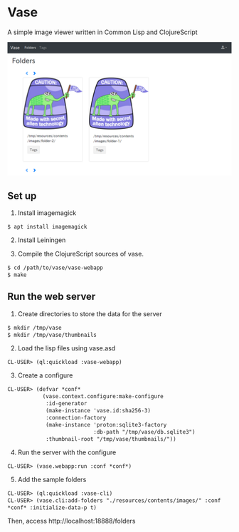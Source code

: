 # Vase

A simple image viewer written in Common Lisp and ClojureScript

![sample](https://github.com/mhkoji/vase/raw/master/imgs/top.png)

## Set up

1. Install imagemagick

```
$ apt install imagemagick
```

2. Install Leiningen


3. Compile the ClojureScript sources of vase.

```
$ cd /path/to/vase/vase-webapp
$ make
```

## Run the web server

1. Create directories to store the data for the server

```
$ mkdir /tmp/vase
$ mkdir /tmp/vase/thumbnails
```

2. Load the lisp files using vase.asd

```
CL-USER> (ql:quickload :vase-webapp)
```

3. Create a configure

```
CL-USER> (defvar *conf*
           (vase.context.configure:make-configure
            :id-generator
            (make-instance 'vase.id:sha256-3)
            :connection-factory
            (make-instance 'proton:sqlite3-factory
                           :db-path "/tmp/vase/db.sqlite3")
            :thumbnail-root "/tmp/vase/thumbnails/"))
```

4. Run the server with the configure

```
CL-USER> (vase.webapp:run :conf *conf*)
```

5. Add the sample folders

```
CL-USER> (ql:quickload :vase-cli)
CL-USER> (vase.cli:add-folders "./resources/contents/images/" :conf *conf* :initialize-data-p t)
```

Then, access http://localhost:18888/folders
